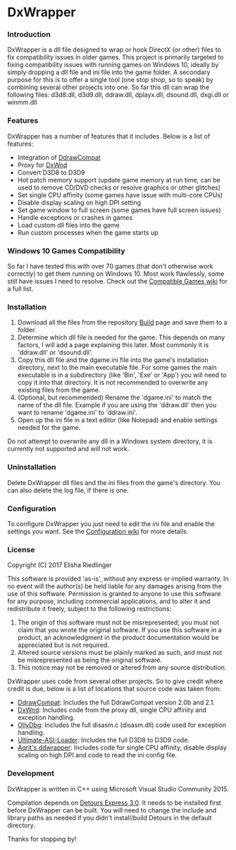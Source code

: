 # DxWrapper
### Introduction
DxWrapper is a dll file designed to wrap or hook DirectX (or other) files to fix compatibility issues in older games.  This project is primarily targeted to fixing compatibility issues with running games on Windows 10, ideally by simply dropping a dll file and ini file into the game folder.  A secondary purpose for this is to offer a single tool (one stop shop, so to speak) by combining several other projects into one.  So far this dll can wrap the following files: d3d8.dll, d3d9.dll, ddraw.dll, dplayx.dll, dsound.dll, dxgi.dll or winmm.dll

### Features
DxWrapper has a number of features that it includes.  Below is a list of features:

 - Integration of [DdrawCompat](https://github.com/narzoul/DDrawCompat/)
 - Proxy for [DxWnd](https://sourceforge.net/projects/dxwnd/)
 - Convert D3D8 to D3D9
 - Hot patch memory support (update game memory at run time, can be used to remove CD/DVD checks or resolve graphics or other glitches)
 - Set single CPU affinity (some games have issue with multi-core CPUs)
 - Disable display scaling on high DPI setting
 - Set game window to full screen (some games have full screen issues)
 - Handle exceptions or crashes in games
 - Load custom dll files into the game
 - Run custom processes when the game starts up

### Windows 10 Games Compatibility
So far I have tested this with over 70 games (that don't otherwise work correctly) to get them running on Windows 10.  Most work flawlessly, some still have issues I need to resolve.  Check out the [Compatible Games wiki](https://github.com/elishacloud/dxwrapper/wiki/Compatible-Games) for a full list.

### Installation

1. Download all the files from the repository [Build](https://github.com/elishacloud/dxwrapper/tree/master/Release/Build) page and save them to a folder.
2. Determine which dll file is needed for the game.  This depends on many factors, I will add a page explaining this later.  Most commonly it is 'ddraw.dll' or 'dsound.dll'.
3. Copy this dll file and the dgame.ini file into the game's installation directory, next to the main executable file.  For some games the main executable is in a subdirectory (like 'Bin', 'Exe' or 'App') you will need to copy it into that directory.  It is not recommended to overwrite any existing files from the game.
4. (Optional, but recommended) Rename the 'dgame.ini' to match the name of the dll file.  Example if you are using the 'ddraw.dll' then you want to rename 'dgame.ini' to 'ddraw.ini'.
5. Open up the ini file in a text editor (like Notepad) and enable settings needed for the game.

Do not attempt to overwrite any dll in a Windows system directory, it is currently not supported and will not work.

### Uninstallation

Delete DxWrapper dll files and the ini files from the game's directory. You can also delete the log file, if there is one.

### Configuration

To configure DxWrapper you just need to edit the ini file and enable the settings you want.  See the [Configuration wiki](https://github.com/elishacloud/dxwrapper/wiki/Configuration) for more details.

### License
Copyright (C) 2017 Elisha Riedlinger

This software is provided 'as-is', without any express or implied warranty. In no event will the author(s) be held liable for any damages arising from the use of this software. Permission is granted to anyone to use this software for any purpose, including commercial applications, and to alter it and redistribute it freely, subject to the following restrictions:

1. The origin of this software must not be misrepresented; you must not claim that you wrote the original software. If you use this software in a product, an acknowledgment in the product documentation would be appreciated but is not required.
2. Altered source versions must be plainly marked as such, and must not be misrepresented as being the original software.
3. This notice may not be removed or altered from any source distribution.

DxWrapper uses code from several other projects. So to give credit where credit is due, below is a list of locations that source code was taken from:

 - [DdrawCompat](https://github.com/narzoul/DDrawCompat/): Includes the full DdrawCompat version 2.0b and 2.1.
 - [DxWnd](https://sourceforge.net/projects/dxwnd/): Includes code from the proxy dll, single CPU affinity and exception handling. 
 - [OllyDbg](http://www.ollydbg.de/): Includes the full disasm.c (disasm.dll) code used for exception handling.
 - [Ultimate-ASI-Loader](https://github.com/ThirteenAG/Ultimate-ASI-Loader): Includes the full D3D8 to D3D9 code.
 - [Aqrit's ddwrapper](http://bitpatch.com/ddwrapper.html): Includes code for single CPU affinity, disable display scaling on high DPI and code to read the ini config file.

### Development
DxWrapper is written in C++ using Microsoft Visual Studio Community 2015.

Compilation depends on [Detours Express 3.0](http://research.microsoft.com/en-us/projects/detours/). It needs to be installed first before DxWrapper can be built. You will need to change the include and library paths as needed if you didn't install/build Detours in the default directory.

Thanks for stopping by!